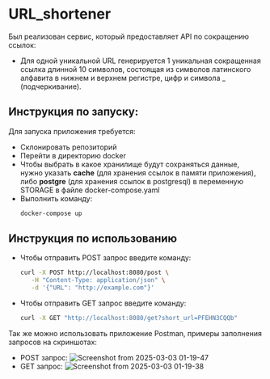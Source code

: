 # URL_shortener
Был реализован сервис, который предоставляет API по сокращению ссылок:
  - Для одной уникальной URL генерируется 1 уникальная сокращенная ссылка длинной 10 символов, состоящая из символов латинского алфавита в нижнем и верхнем регистре, цифр и символа _ (подчеркивание).
## Инструкция по запуску:
  Для запуска приложения требуется:
  - Склонировать репозиторий
  - Перейти в директорию docker
  - Чтобы выбрать в какое хранилище будут сохраняться данные, нужно указать __cache__ (для хранения ссылок в памяти приложения), либо __postgre__ (для хранения ссылок в postgresql) в переменную STORAGE в файле docker-compose.yaml 
  - Выполнить команду:
    ```bash
    docker-compose up
## Инструкция по использованию
  - Чтобы отправить POST запрос введите команду:
    ```bash
    curl -X POST http://localhost:8080/post \
       -H "Content-Type: application/json" \
       -d '{"URL": "http://example.com"}'
    ```
  - Чтобы отправить GET запрос введите команду:
    ```bash
    curl -X GET "http://localhost:8080/get?short_url=PFEHN3CQQb"
    ```
Так же можно использовать приложение Postman, примеры заполнения запросов на скриншотах:
  - POST запрос:
     ![Screenshot from 2025-03-03 01-19-47](https://github.com/user-attachments/assets/1d3e96c4-2f13-4403-be02-35f02e590a2e)
  -  GET запрос:
     ![Screenshot from 2025-03-03 01-19-38](https://github.com/user-attachments/assets/f6d69924-20a4-4bae-8ce3-f609de58b8fc)

